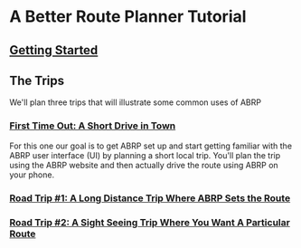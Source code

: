 # A Better Route Planner Tutorial

## [Getting Started](6.1/getting-started.md)

## The Trips

We'll plan three trips that will illustrate some common uses of ABRP

### [First Time Out: A Short Drive in Town](6.1/trip-1.md)

For this one our goal is to get ABRP set up and start getting familiar with the ABRP user interface (UI) by planning a short local trip. You'll plan the trip using the ABRP website and then actually drive the route using ABRP on your phone.

### [Road Trip #1: A Long Distance Trip Where ABRP Sets the Route](6.1/trip-2.md)

### [Road Trip #2: A Sight Seeing Trip Where You Want A Particular Route](6.1/trip-3.md)


